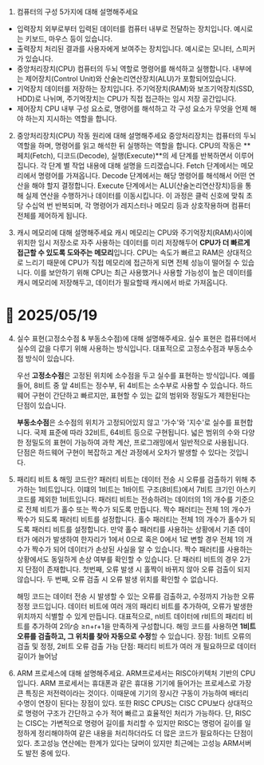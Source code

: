 1. 컴퓨터의 구성 5가지에 대해 설명해주세요

- 입력장치
  외부로부터 입력된 데이터를 컴퓨터 내부로 전달하는 장치입니다. 예시로는 키보드, 마우스 등이 있습니다.
- 출력장치
  처리된 결과를 사용자에게 보여주는 장치입니다. 예시로는 모니터, 스피커가 있습니다.
- 중앙처리장치(CPU)
  컴퓨터의 두뇌 역할로 명령어를 해석하고 실행합니다. 내부에는 제어장치(Control Unit)와 산술논리연산장치(ALU)가 포함되어있습니다.
- 기억장치
  데이터를 저장하는 장치입니다. 주기억장치(RAM)와 보조기억장치(SSD, HDD)로 나뉘며, 주기억장치는 CPU가 직접 접근하는 임시 저장 공간입니다.
- 제어장치
  CPU 내부 구성 요소로, 명령어를 해석하고 각 구성 요소가 무엇을 언제 해야 하는지 지시하는 역할을 합니다.

2. 중앙처리장치(CPU) 작동 원리에 대해 설명해주세요
   중앙처리장치는 컴퓨터의 두뇌 역할을 하며, 명령어를 읽고 해석한 뒤 실행하는 역할을 합니다.
   CPU의 작동은 **페치(Fetch), 디코드(Decode), 실행(Execute)**의 세 단계를 반복하면서 이루어집니다.
   각 단계 별 작업 내용에 대해 설명을 드리겠습니다.
   Fetch 단계에서는 메모리에서 명령어를 가져옵니다.
   Decode 단계에서는 해당 명령어를 해석해서 어떤 연산을 해야 할지 결정합니다.
   Execute 단계에서는 ALU(산술논리연산장치)등을 통해 실제 연산을 수행하거나 데이터를 이동시킵니다.
   이 과정은 클럭 신호에 맞춰 초당 수십억 번 반복되며, 각 명령어가 레지스터나 메모리 등과 상호작용하며 컴퓨터 전체를 제어하게 됩니다.

3. 캐시 메모리에 대해 설명해주세요
   캐시 메모리는 CPU와 주기억장치(RAM)사이에 위치한 임시 저장소로 자주 사용하는 데이터를 미리 저장해두어 **CPU가 더 빠르게 접근할 수 있도록 도와주는 메모리**입니다.
   CPU는 속도가 빠르고 RAM은 상대적으로 느리기 때문에 CPU가 직접 메모리에 접근하게 되면 전체 성능이 떨어질 수 있습니다. 이를 보안하기 위해 CPU는 최근 사용했거나 사용할 가능성이 높은 데이터를 캐시 메모리에 저장해두고, 데이터가 필요할때 캐시에서 바로 가져옵니다.

# 📅 2025/05/19

4. 실수 표현(고정소수점 & 부동소수점)에 대해 설명해주세요.
   실수 표현은 컴퓨터에서 실수의 값을 다루기 위해 사용하는 방식입니다. 대표적으로 고정소수점과 부동소수점 방식이 있습니다.

   우선 **고정소수점**은 고정된 위치에 소수점을 두고 실수를 표현하는 방식입니다. 예를 들어, 8비트 중 앞 4비트는 정수부, 뒤 4비트는 소수부로 사용할 수 있습니다.
   하드웨어 구현이 간단하고 빠르지만, 표현할 수 있는 값의 범위와 정밀도가 제한된다는 단점이 있습니다.

   **부동소수점**은 소수점의 위치가 고정되어있지 않고 '가수'와 '지수'로 실수를 표현합니다. 국제 표준에 따라 32비트, 64비트 등으로 구현됩니다.
   넓은 범위의 수와 다양한 정밀도의 표현이 가능하여 과학 계산, 프로그래밍에서 일반적으로 사용됩니다.
   단점은 하드웨어 구현이 복잡하고 계산 과정에서 오차가 발생할 수 있다는 것입니다.

5. 패리티 비트 & 해밍 코드란?
   패러티 비트는 데이터 전송 시 오류를 검출하기 위해 추가하는 1비트입니다. 이떄의 1비트는 1바이트 구조(8비트)에서 7비트 크기인 아스키코드를 제외한 1비트입니다.
   패러티 비트는 전송하려는 데이터의 1의 개수를 기준으로 전체 비트가 홀수 또는 짝수가 되도록 만듭니다.
   짝수 패러티는 전체 1의 개수가 짝수가 되도록 패러티 비트를 설정합니다. 홀수 패러티는 전체 1의 개수가 홀수가 되도록 패러티 비트를 설정합니다.
   만약 홀수 패러티를 사용하는 상황에서 기존 데이터가 에러가 발생하여 한자리가 1에서 0으로 혹은 0에서 1로 변할 경우 전체 1의 개수가 짝수가 되어 데이터가 손상된 사실을 알 수 있습니다. 짝수 패러티를 사용하는 상황에서도 동일하게 손상 여부를 확인할 수 있습니다.
   단 패러티 비트의 경우 2가지 단점이 존재합니다.
   첫번째, 오류 발생 시 홀짝이 바뀌지 않아 오류 검출이 되지 않습니다. 두 번째, 오류 검출 시 오류 발생 위치를 확인할 수 없습니다.

   해밍 코드는 데이터 전송 시 발생할 수 있는 오류를 검출하고, 수정까지 가능한 오류 정정 코드입니다.
   데이터 비트에 여러 개의 패리티 비트를 추가하여, 오류가 발생한 위치까지 식별할 수 있게 만듭니다.
   대표적으로, n비트 데이터에 r비트의 패리티 비트를 추가하여 2의𝑟승 ≥n+r+1을 만족하게 구성합니다.
   해밍 코드를 사용하면 **1비트 오류를 검출하고, 그 위치를 찾아 자동으로 수정**할 수 있습니다.
   장점: 1비트 오류의 검출 및 정정, 2비트 오류 검출 가능
   단점: 패리티 비트가 여러 개 필요하므로 데이터 길이가 늘어남

6. ARM 프로세스에 대해 설명해주세요.
   ARM프로세서는 RISC아키텍처 기반의 CPU입니다. ARM 프로세서는 휴대폰과 같은 휴대용 기기에 들어가는 프로세스로 가장 큰 특징은 저전력이라는 것이다.
   이때문에 기기의 장시간 구동이 가능하여 배터리 수명이 연장이 된다는 장점이 있다.
   또한 RISC CPUS는 CISC CPU보다 상대적으로 명령어 구조가 간단하고 수가 적어 빠르고 효율적인 처리가 가능하다.
   단, RISC는 CISC는 가변적으로 명령어 길이를 처리할 수 있지만 RISC는 명렁어 길이를 일정하게 정리해야하여 같은 내용을 처리하더라도 더 많은 코드가 필요하다는 단점이 있다.
   초고성능 연산에는 한계가 있다는 닩머이 있지만 최근에는 고성능 ARM서버도 발전 중에 있다.
